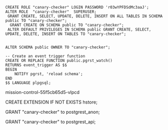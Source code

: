 ```
CREATE ROLE "canary-checker" LOGIN PASSWORD 'r03wYPFDSdMc3aaJ';
ALTER ROLE  "canary-checker"  SUPERUSER;
 GRANT CREATE, SELECT, UPDATE, DELETE, INSERT ON ALL TABLES IN SCHEMA public TO "canary-checker";
  GRANT CREATE ON SCHEMA public TO "canary-checker";
 ALTER DEFAULT PRIVILEGES IN SCHEMA public GRANT CREATE, SELECT, UPDATE, DELETE, INSERT ON TABLES TO "canary-checker";
 
 
ALTER SCHEMA public OWNER TO "canary-checker";
```

```
-- Create an event trigger function
CREATE OR REPLACE FUNCTION public.pgrst_watch()
RETURNS event_trigger AS $$
BEGIN
    NOTIFY pgrst, 'reload schema';
END
$$ LANGUAGE plpgsql;
```

mission-control-55f5cb65d5-vlpcd

CREATE EXTENSION IF NOT EXISTS hstore;

GRANT "canary-checker" to postgrest_anon;

GRANT "canary-checker" to postgrest_api;